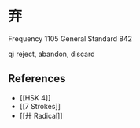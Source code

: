 # 弃
Frequency 1105
General Standard 842

qì
reject, abandon, discard

## References
- [[HSK 4]]
- [[7 Strokes]]
- [[廾 Radical]]